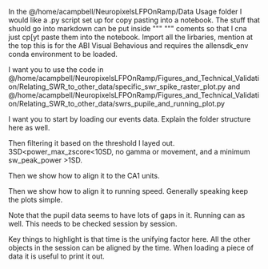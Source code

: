In the @/home/acampbell/NeuropixelsLFPOnRamp/Data Usage folder I would like  a .py script set up for copy pasting into a notebook.  The stuff that shuold go into markdown can be put inside """ """ coments so that I cna just cp[yt paste them  into the notebook.  Import all the lirbaries, mention at the top this is for the ABI Visual Behavious and requires the allensdk_env conda environment to be loaded.

I want you to use the code in @/home/acampbell/NeuropixelsLFPOnRamp/Figures_and_Technical_Validation/Relating_SWR_to_other_data/specific_swr_spike_raster_plot.py   and @/home/acampbell/NeuropixelsLFPOnRamp/Figures_and_Technical_Validation/Relating_SWR_to_other_data/swrs_pupile_and_running_plot.py

I want you to start by loading our events data.  Explain the folder structure here as well. 


Then filtering it based on the threshold I layed out.  3SD<power_max_zscore<10SD, no gamma or movement, and a minimum sw_peak_power >1SD.

Then we show how to align it to the CA1 units.

Then we show how to align it to running speed.  Generally speaking keep the plots simple.

Note that the pupil data seems to have lots of gaps in it.  Running can as well.  This needs to be checked session by session.  

Key things to highlight is that time is the unifying factor here.  All the other objects in the session can be aligned by the time.  When loading a piece of data it is useful to print it out.

